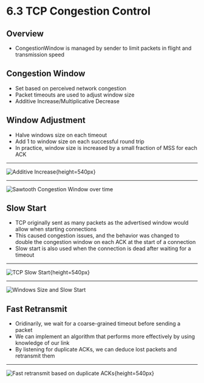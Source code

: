 6.3 TCP Congestion Control
==========================

Overview
--------

- CongestionWindow is managed by sender to limit packets in flight and transmission speed

Congestion Window
-----------------

- Set based on perceived network congestion
- Packet timeouts are used to adjust window size
- Additive Increase/Multiplicative Decrease

Window Adjustment
-----------------

- Halve windows size on each timeout
- Add 1 to window size on each successful round trip
- In practice, window size is increased by a small fraction of MSS for each ACK

---

![Additive Increase](https://book.systemsapproach.org/_images/f06-08-9780123850591.png){height=540px}

---

![Sawtooth Congestion Window over time](https://book.systemsapproach.org/_images/f06-09-9780123850591.png)

Slow Start
----------

- TCP originally sent as many packets as the advertised window would allow when starting connections
- This caused congestion issues, and the behavior was changed to double the congestion window on each ACK at the start of a connection
- Slow start is also used when the connection is dead after waiting for a timeout

---

![TCP Slow Start](https://book.systemsapproach.org/_images/f06-10-9780123850591.png){height=540px}

---

![Windows Size and Slow Start](https://book.systemsapproach.org/_images/f06-11-9780123850591.png)

Fast Retransmit
---------------

- Oridinarily, we wait for a coarse-grained timeout before sending a packet
- We can implement an algorithm that performs more effectively by using knowledge of our link
- By listening for duplicate ACKs, we can deduce lost packets and retransmit them

---

![Fast retransmit based on duplicate ACKs](https://book.systemsapproach.org/_images/f06-12-9780123850591.png){height=540px}
